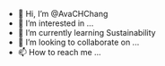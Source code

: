 - 👋 Hi, I’m @AvaCHChang
- 👀 I’m interested in ...
- 🌱 I’m currently learning Sustainability
- 💞️ I’m looking to collaborate on ...
- 📫 How to reach me ...

<!---
AvaCHChang/AvaCHChang is a ✨ special ✨ repository because its `README.md` (this file) appears on your GitHub profile.
You can click the Preview link to take a look at your changes.
--->
